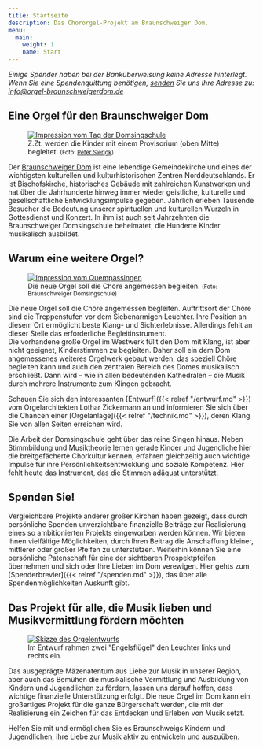 ```yaml
---
title: Startseite
description: Das Chororgel-Projekt am Braunschweiger Dom.
menu:
  main:
    weight: 1
    name: Start
---
```



<em class="notification">

Einige Spender haben bei der Banküberweisung keine Adresse hinterlegt.
Wenn Sie eine Spendenquittung benötigen, [senden](mailto:info@orgel-braunschweigerdom.de) Sie uns Ihre Adresse zu: 
info@orgel-braunschweigerdom.de

</em>

## Eine Orgel für den Braunschweiger Dom

<figure>
    <a href="/impressions/tag-der-domsingschule.jpg">
        <img src="/impressions/tag-der-domsingschule-600px.jpg"
             alt="Impression vom Tag der Domsingschule">
    </a>
    <figcaption>
        Z.Zt. werden die Kinder mit einem Provisorium (oben Mitte) begleitet.
        <small>(Foto: <a href="https://www.petersierigk.de/">Peter Sierigk</a>)</small>
    </figcaption>
</figure>

Der [Braunschweiger Dom](https://braunschweigerdom.de/) ist eine lebendige Gemeindekirche 
und eines der wichtigsten kulturellen und kulturhistorischen Zentren Norddeutschlands.
Er ist Bischofskirche, historisches Gebäude mit zahlreichen Kunstwerken 
und hat über die Jahrhunderte hinweg immer wieder geistliche, kulturelle 
und gesellschaftliche Entwicklungsimpulse gegeben. 
Jährlich erleben Tausende Besucher die Bedeutung unserer spirituellen und kulturellen Wurzeln 
in Gottesdienst und Konzert.
In ihm ist auch seit Jahrzehnten die Braunschweiger Domsingschule beheimatet, 
die Hunderte Kinder musikalisch ausbildet.


## Warum eine weitere Orgel?

<figure>
    <a href="/impressions/quempas.jpg">
        <img src="/impressions/quempas-600px.jpg" 
             alt="Impression vom Quempassingen">
    </a>
    <figcaption>
         Die neue Orgel soll die Chöre angemessen begleiten.
        <small>(Foto: Braunschweiger Domsingschule)</small>
    </figcaption>
</figure>

Die neue Orgel soll die Chöre angemessen begleiten.
Auftrittsort der Chöre sind die Treppenstufen vor dem Siebenarmigen Leuchter.
Ihre Position an diesem Ort ermöglicht beste Klang- und Sichterlebnisse.
Allerdings fehlt an dieser Stelle das erforderliche Begleitinstrument.  
Die vorhandene große Orgel im Westwerk füllt den Dom mit Klang, ist aber nicht geeignet, 
Kinderstimmen zu begleiten. Daher soll ein dem Dom angemessenes weiteres Orgelwerk gebaut werden, 
das speziell Chöre begleiten kann und auch den zentralen Bereich des Domes musikalisch erschließt. 
Dann wird – wie in allen bedeutenden Kathedralen – 
die Musik durch mehrere Instrumente zum Klingen gebracht.

Schauen Sie sich den interessanten [Entwurf]({{< relref "/entwurf.md" >}}) vom Orgelarchitekten Lothar Zickermann an 
und informieren Sie sich über die Chancen einer [Orgelanlage]({{< relref "/technik.md" >}}), 
deren Klang Sie von allen Seiten erreichen wird.

Die Arbeit der Domsingschule geht über das reine Singen hinaus. 
Neben Stimmbildung und Musiktheorie lernen gerade Kinder und Jugendliche hier 
die breitgefächerte Chorkultur kennen, 
erfahren gleichzeitig auch wichtige Impulse 
für ihre Persönlichkeitsentwicklung und soziale Kompetenz. 
Hier fehlt heute das Instrument, das die Stimmen adäquat unterstützt.

## Spenden Sie!
Vergleichbare Projekte anderer großer Kirchen haben gezeigt, 
dass durch persönliche Spenden unverzichtbare finanzielle Beiträge zur Realisierung 
eines so ambitionierten Projekts eingeworben werden können. 
Wir bieten Ihnen vielfältige Möglichkeiten, durch Ihren Beitrag die Anschaffung
kleiner, mittlerer oder großer Pfeifen zu unterstützen. 
Weiterhin können Sie eine persönliche Patenschaft für eine der sichtbaren Prospektpfeifen übernehmen 
und sich oder Ihre Lieben im Dom verewigen. 
Hier gehts zum [Spenderbrevier]({{< relref "/spenden.md" >}}), 
das über alle Spendenmöglichkeiten Auskunft gibt.

## Das Projekt für alle, die Musik lieben und Musikvermittlung fördern möchten

<figure>
    <a href="/design/sketch-colored.jpg" 
       data-description="Skizze des Orgelentwurfs mit den beiden Zwillingsorgeln rechts und links vom Leuchter.">
        <img src="/design/sketch-colored-600px.jpg" 
             alt="Skizze des Orgelentwurfs">
    </a>
    <figcaption>
        Im Entwurf rahmen zwei "Engelsflügel" den Leuchter links und rechts ein.
    </figcaption>
</figure>

Das ausgeprägte Mäzenatentum aus Liebe zur Musik in unserer Region, 
aber auch das Bemühen die musikalische Vermittlung und Ausbildung 
von Kindern und Jugendlichen zu fördern, lassen uns darauf hoffen, 
dass wichtige finanzielle Unterstützung erfolgt. 
Die neue Orgel im Dom kann ein großartiges Projekt für die ganze Bürgerschaft werden, 
die mit der Realisierung ein Zeichen für das Entdecken und Erleben von Musik setzt. 

Helfen Sie mit und ermöglichen Sie es Braunschweigs Kindern und Jugendlichen, 
ihre Liebe zur Musik aktiv zu entwickeln und auszuüben.
